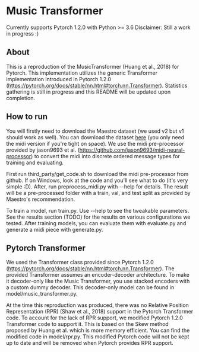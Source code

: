 # Music Transformer
Currently supports Pytorch 1.2.0 with Python >= 3.6
Disclaimer: Still a work in progress :)

## About
This is a reproduction of the MusicTransformer (Huang et al., 2018) for Pytorch. This implementation utilizes the generic Transformer implementation introduced in Pytorch 1.2.0 (https://pytorch.org/docs/stable/nn.html#torch.nn.Transformer). Statistics gathering is still in progress and this README will be updated upon completion.

## How to run
You will firstly need to download the Maestro dataset (we used v2 but v1 should work as well). You can download the dataset [here](https://magenta.tensorflow.org/datasets/maestro) (you only need the midi version if you're tight on space). We use the midi pre-processor provided by jason9693 et al. (https://github.com/jason9693/midi-neural-processor) to convert the midi into discrete ordered message types for training and evaluating.

First run third_party/get_code.sh to download the midi pre-processor from github. If on Windows, look at the code and you'll see what to do (it's very simple :D). After, run preprocess_midi.py with --help for details. The result will be a pre-processed folder with a train, val, and test split as provided by Maestro's recommendation.

To train a model, run train.py. Use --help to see the tweakable parameters. See the results section (TODO) for the results on various configurations we tested. After training models, you can evaluate them with evaluate.py and generate a midi piece with generate.py.

## Pytorch Transformer
We used the Transformer class provided since Pytorch 1.2.0 (https://pytorch.org/docs/stable/nn.html#torch.nn.Transformer). The provided Transformer assumes an encoder-decoder architecture. To make it decoder-only like the Music Transformer, you use stacked encoders with a custom dummy decoder. This decoder-only model can be found in model/music_transformer.py.

At the time this reproduction was produced, there was no Relative Position Representation (RPR) (Shaw et al., 2018) support in the Pytorch Transformer code. To account for the lack of RPR support, we modified Pytorch 1.2.0 Transformer code to support it. This is based on the Skew method proposed by Huang et al. which is more memory efficient. You can find the modified code in model/rpr.py. This modified Pytorch code will not be kept up to date and will be removed when Pytorch provides RPR support.
